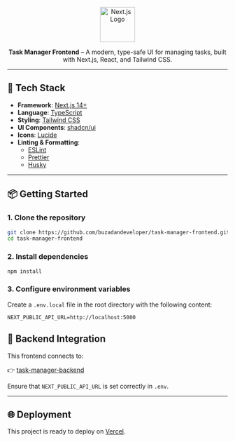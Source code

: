 <p align="center">
  <a href="https://nextjs.org/" target="blank"><img src="https://cdn.brandfetch.io/id2alue-rx/theme/dark/idqNI71Hra.svg?c=1dxbfHSJFAPEGdCLU4o5B" width="80" alt="Next.js Logo" /></a>
</p>

<p align="center">
  <b>Task Manager Frontend</b> – A modern, type-safe UI for managing tasks, built with Next.js, React, and Tailwind CSS.
</p>

---

## 🚀 Tech Stack

- **Framework**: [Next.js 14+](https://nextjs.org/)
- **Language**: [TypeScript](https://www.typescriptlang.org/)
- **Styling**: [Tailwind CSS](https://tailwindcss.com/)
- **UI Components**: [shadcn/ui](https://ui.shadcn.com/)
- **Icons**: [Lucide](https://lucide.dev/)
- **Linting & Formatting**:
    - [ESLint](https://eslint.org/)
    - [Prettier](https://prettier.io/)
    - [Husky](https://typicode.github.io/husky/)

---

## 📦 Getting Started

### 1. Clone the repository

```bash
git clone https://github.com/buzadandeveloper/task-manager-frontend.git
cd task-manager-frontend
```

### 2. Install dependencies

```bash
npm install
```

### 3. Configure environment variables

Create a `.env.local` file in the root directory with the following content:

```env
NEXT_PUBLIC_API_URL=http://localhost:5000
```

## 🔗 Backend Integration

This frontend connects to:

👉 [task-manager-backend](https://github.com/buzadandeveloper/task-manager-backend)

Ensure that `NEXT_PUBLIC_API_URL` is set correctly in `.env`.

---

## 🌐 Deployment

This project is ready to deploy on [Vercel](https://vercel.com/).
